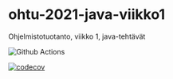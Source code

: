 # ohtu-2021-java-viikko1
Ohjelmistotuotanto, viikko 1, java-tehtävät

![Github Actions](https://github.com/mlkulmala/ohtu-2021-java-viikko1/actions/workflows/main.yml/badge.svg)

[![codecov](https://codecov.io/gh/mlkulmala/ohtu-2021-java-viikko1/branch/main/graph/badge.svg?token=QW6AHQ7VVH)](https://codecov.io/gh/mlkulmala/ohtu-2021-java-viikko1)
